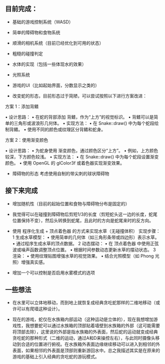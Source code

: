 ## 目前完成：

- 基础的游戏控制系统（WASD）

- 简单的障碍物和食物系统

- 顺滑的相机系统（目前已经优化到可用的状态）

- 粗糙的碰撞判定
  
- 水体的实现（包括一些体现水的效果）
  
- 光照系统
  
- 游戏的UI（比如起始界面，分数显示之类的）
  
- 改变蛇的形态，目前形态过于简陋，可以尝试按照以下进行方案改进：

方案 1：添加背鳍

 • 设计思路：
    • 在蛇的背部添加 背鳍，作为“上方”的视觉标识。
    • 背鳍可以是简单的三角形或波浪形几何体。
 • 实现方法：
    • 在 Snake::draw() 中为每个蛇段绘制背鳍。
    • 使用不同的颜色或纹理区分背鳍和蛇身。

方案 2：使用渐变颜色

 • 设计思路：
    • 为蛇身使用 渐变颜色，通过颜色区分“上方”。
    • 例如，上方颜色较深，下方颜色较浅。
 • 实现方法：
    • 在 Snake::draw() 中为每个蛇段设置渐变颜色。
    • 使用 OpenGL 的 glColor3f 或着色器实现渐变效果。  

- 障碍物的形态
  考虑使用自制的带尖刺的球状障碍物

## 接下来完成

- 增加随机性（目前的起始位置和食物与障碍物分布是固定的）

- 我觉得可以在碰撞到障碍物后剪短1/3的长度（剪短蛇头这一边的长度，蛇尾位置保持不变），然后头转换到蛇尾，且此时的方向是蛇尾来时的反方向。

- 使用 程序化生成 + 顶点着色器 的方式来实现水草（无碰撞体积）
    实现步骤：
    1 生成水草模型：
       • 使用简单的几何体（如三角形条带或四边形）表示水草。
       • 通过程序生成水草的顶点数据。
    2 动态摆动：
       • 在 顶点着色器 中使用正弦波或噪声函数调整顶点位置。
       • 根据时间参数动态更新水草的摆动状态。
    3 渲染：
       • 使用纹理贴图增强水草的视觉效果。
       • 结合光照模型（如 Phong 光照）增强真实感。

- 增加一个可以控制是否启用水雾模式的选项

## 一些想法

- 在水里可以立体地移动，而到地上就恢复成经典贪吃蛇那样的二维地移动（或许可以有爬墙这种设计）。

- 现在的游戏，蛇仅在水族箱内部运动（这种运动是立体的），现在我想增加游戏性，我想要蛇可以通过水族箱的顶部贴着墙壁到水族箱的外部（这可能需要将顶部去除），这里说的外部是指水族箱的外表面，然后蛇的运动就变成经典贪吃蛇的那种形式（二维的运动，通过A和D来操控左右），与此同时摄像头移动到合适的位置进行俯视。在水族箱外表面边缘继续移动可以进入到相邻的外表面，如果相邻的外表面是顶部则重新游回水中。总之我描述其实是在原来的游戏的基础上引入经典的贪吃蛇的游玩模式。